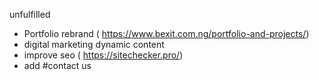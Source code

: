 unfulfilled

- Portfolio rebrand ( https://www.bexit.com.ng/portfolio-and-projects/)
- digital marketing dynamic content
- improve seo ( https://sitechecker.pro/)
- add #contact us
